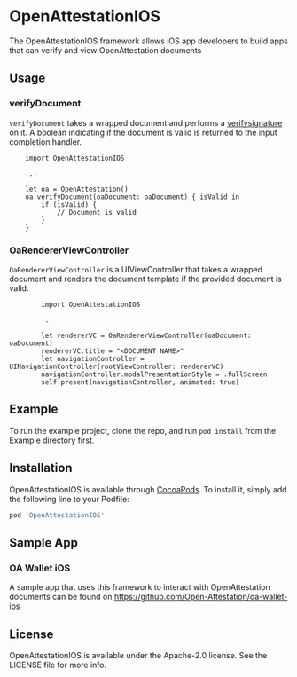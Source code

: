 # OpenAttestationIOS
The OpenAttestationIOS framework allows iOS app developers to build apps that can verify and view OpenAttestation documents

## Usage
### verifyDocument
`verifyDocument` takes a wrapped document and performs a [verifysignature](https://github.com/Open-Attestation/open-attestation#verify-signature-of-document) on it. A boolean indicating if the document is valid is returned to the input completion handler.

```
    import OpenAttestationIOS
    
    ...
    
    let oa = OpenAttestation()
    oa.verifyDocument(oaDocument: oaDocument) { isValid in
        if (isValid) {
            // Document is valid
        }
    }
```
### OaRendererViewController
`OaRendererViewController` is a UIViewController that takes a wrapped document and renders the document template if the provided document is valid.
```
        import OpenAttestationIOS
        
        ...
        
        let rendererVC = OaRendererViewController(oaDocument: oaDocument)
        rendererVC.title = "<DOCUMENT NAME>"
        let navigationController = UINavigationController(rootViewController: rendererVC)
        navigationController.modalPresentationStyle = .fullScreen
        self.present(navigationController, animated: true)
```

## Example

To run the example project, clone the repo, and run `pod install` from the Example directory first.

## Installation

OpenAttestationIOS is available through [CocoaPods](https://cocoapods.org). To install
it, simply add the following line to your Podfile:

```ruby
pod 'OpenAttestationIOS'
```

## Sample App
### OA Wallet iOS
A sample app that uses this framework to interact with OpenAttestation documents can be found on https://github.com/Open-Attestation/oa-wallet-ios

## License

OpenAttestationIOS is available under the Apache-2.0 license. See the LICENSE file for more info.
